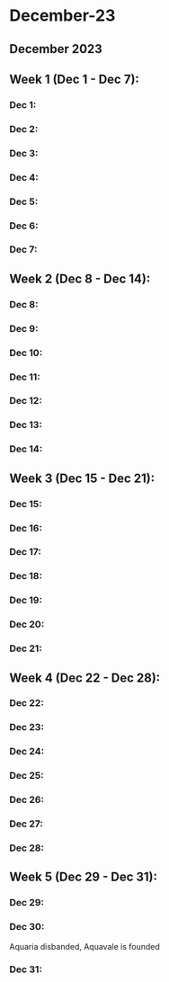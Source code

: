 # December-23



## December 2023

## Week 1 (Dec 1 - Dec 7):

### Dec 1:

### Dec 2:

### Dec 3:

### Dec 4:

### Dec 5:

### Dec 6:

### Dec 7:

## Week 2 (Dec 8 - Dec 14):

### Dec 8:

### Dec 9:

### Dec 10:

### Dec 11:

### Dec 12:

### Dec 13:

### Dec 14:

## Week 3 (Dec 15 - Dec 21):

### Dec 15:

### Dec 16:

### Dec 17:

### Dec 18:

### Dec 19:

### Dec 20:

### Dec 21:

## Week 4 (Dec 22 - Dec 28):

### Dec 22:

### Dec 23:

### Dec 24:

### Dec 25:

### Dec 26:

### Dec 27:

### Dec 28:

## Week 5 (Dec 29 - Dec 31):

### Dec 29:

### Dec 30:

Aquaria disbanded, Aquavale is founded

### Dec 31:
